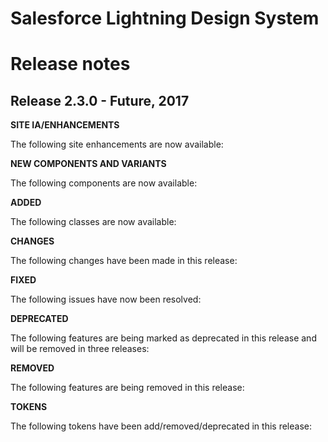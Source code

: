 # Salesforce Lightning Design System
# Release notes

<!-- Release notes authoring guidelines: http://keepachangelog.com/ -->

## Release 2.3.0 - Future, 2017

**SITE IA/ENHANCEMENTS**

The following site enhancements are now available:

**NEW COMPONENTS AND VARIANTS**

The following components are now available:

**ADDED**

The following classes are now available:

**CHANGES**

The following changes have been made in this release:

**FIXED**

The following issues have now been resolved:

**DEPRECATED**

The following features are being marked as deprecated in this release and will be removed in three releases:

**REMOVED**

The following features are being removed in this release:

**TOKENS**

The following tokens have been add/removed/deprecated in this release:
